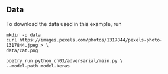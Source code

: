 ## Data
To download the data used in this example, run
```commandline
mkdir -p data
curl https://images.pexels.com/photos/1317844/pexels-photo-1317844.jpeg > \
data/cat.png
```

```commandline
poetry run python ch03/adversarial/main.py \
--model-path model.keras
```